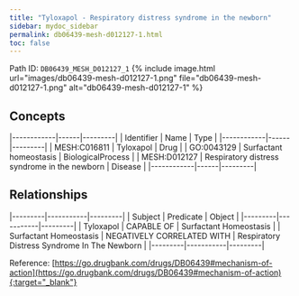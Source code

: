 ```yaml
---
title: "Tyloxapol - Respiratory distress syndrome in the newborn"
sidebar: mydoc_sidebar
permalink: db06439-mesh-d012127-1.html
toc: false 
---
```



Path ID: `DB06439_MESH_D012127_1`
{% include image.html url="images/db06439-mesh-d012127-1.png" file="db06439-mesh-d012127-1.png" alt="db06439-mesh-d012127-1" %}

## Concepts

|------------|------|---------|
| Identifier | Name | Type    |
|------------|------|---------|
| MESH:C016811 | Tyloxapol | Drug |
| GO:0043129 | Surfactant homeostasis | BiologicalProcess |
| MESH:D012127 | Respiratory distress syndrome in the newborn | Disease |
|------------|------|---------|

## Relationships

|---------|-----------|---------|
| Subject | Predicate | Object  |
|---------|-----------|---------|
| Tyloxapol | CAPABLE OF | Surfactant Homeostasis |
| Surfactant Homeostasis | NEGATIVELY CORRELATED WITH | Respiratory Distress Syndrome In The Newborn |
|---------|-----------|---------|

Reference: [https://go.drugbank.com/drugs/DB06439#mechanism-of-action](https://go.drugbank.com/drugs/DB06439#mechanism-of-action){:target="_blank"}